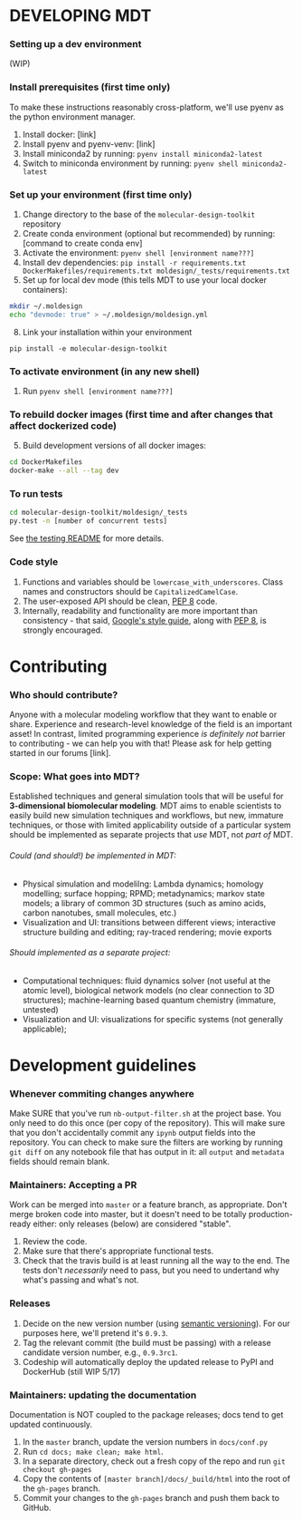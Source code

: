 # DEVELOPING MDT

### Setting up a dev environment
(WIP)

### Install prerequisites (first time only)
To make these instructions reasonably cross-platform, we'll use pyenv as the python environment manager. 
1. Install docker: [link]
2. Install pyenv and pyenv-venv: [link]
3. Install miniconda2 by running: `pyenv install miniconda2-latest`
4. Switch to miniconda environment by running: `pyenv shell miniconda2-latest`

### Set up your environment (first time only)
1. Change directory to the base of the `molecular-design-toolkit` repository
1. Create conda environment (optional but recommended) by running: [command to create conda env]
2. Activate the environment: `pyenv shell [environment name???]`
1. Install dev dependencies: `pip install -r requirements.txt DockerMakefiles/requirements.txt moldesign/_tests/requirements.txt`
2. Set up for local dev mode (this tells MDT to use your local docker containers):
```bash
mkdir ~/.moldesign
echo "devmode: true" > ~/.moldesign/moldesign.yml
```
8. Link your installation within your environment
```
pip install -e molecular-design-toolkit
```

### To activate environment (in any new shell)
1. Run `pyenv shell [environment name???]`

### To rebuild docker images (first time and after changes that affect dockerized code)
5. Build development versions of all docker images:
```bash
cd DockerMakefiles
docker-make --all --tag dev
```

### To run tests
```bash
cd molecular-design-toolkit/moldesign/_tests
py.test -n [number of concurrent tests]
```

See [the testing README](moldesign/_tests/README.md) for more details.


 
### Code style
1. Functions and variables should be `lowercase_with_underscores`. Class names and constructors should be `CapitalizedCamelCase`.
1. The user-exposed API should be clean, [PEP 8](https://www.python.org/dev/peps/pep-0008/) code.
1. Internally, readability and functionality are more important than consistency - that said,  [Google's style guide](https://google.github.io/styleguide/pyguide.html), along with [PEP 8](https://www.python.org/dev/peps/pep-0008/), is strongly encouraged.


# Contributing

### Who should contribute?
Anyone with a molecular modeling workflow that they want to enable or share. Experience and research-level knowledge of the field is an important asset! In contrast, limited programming experience *is definitely not* barrier to contributing - we can help you with that! Please ask for help getting started in our forums [link].

### Scope: What goes into MDT?
Established techniques and general simulation tools that will be useful for **3-dimensional biomolecular modeling**. MDT aims to enable scientists to easily build new simulation techniques and workflows, but new, immature techniques, or those with limited applicability outside of a particular system should be implemented as separate projects that *use* MDT, not *part of* MDT.
###### Could (and should!) be implemented in MDT:
 * Physical simulation and modelilng: Lambda dynamics; homology modelling; surface hopping; RPMD; metadynamics; markov state models; a library of common 3D structures (such as amino acids, carbon nanotubes, small molecules, etc.)
 * Visualization and UI: transitions between different views; interactive structure building and editing; ray-traced rendering; movie exports
 
###### Should implemented as a separate project:
 * Computational techniques: fluid dynamics solver (not useful at the atomic level), biological network models (no clear connection to 3D structures); machine-learning based quantum chemistry (immature, untested)
 * Visualization and UI: visualizations for specific systems (not generally applicable); 


# Development guidelines

### Whenever commiting changes anywhere

Make SURE that you've run `nb-output-filter.sh` at the project base. You only need to do this once (per copy of the repository). This will make sure that you don't accidentally commit any `ipynb` output fields into the repository. You can check to make sure the filters are working by running `git diff` on any notebook file that has output in it: all `output` and `metadata` fields should remain blank.


### Maintainers: Accepting a PR

Work can be merged into `master` or a feature branch, as appropriate. Don't merge broken code
into master, but it doesn't need to be totally production-ready either: only releases (below)
are considered "stable".

1. Review the code.
1. Make sure that there's appropriate functional tests.
1. Check that the travis build is at least running all the way to the end. The tests don't *necessarily* need to pass, but you need to undertand why  what's passing and what's not.


### Releases

1. Decide on the new version number (using [semantic versioning](http://semver.org/)). For our purposes here, we'll pretend it's `0.9.3`.
1. Tag the relevant commit (the build must be passing) with a release candidate version number, e.g., `0.9.3rc1`.
1. Codeship will automatically deploy the updated release to PyPI and DockerHub (still WIP 5/17)

### Maintainers: updating the documentation

Documentation is NOT coupled to the package releases; docs tend to get updated continuously.

1. In the `master` branch, update the version numbers in `docs/conf.py`
1. Run `cd docs; make clean; make html`. 
1. In a separate directory, check out a fresh copy of the repo and run `git checkout gh-pages`
1. Copy the contents of `[master branch]/docs/_build/html` into the root of the `gh-pages` branch.
1. Commit your changes to the `gh-pages` branch and push them back to GitHub.

